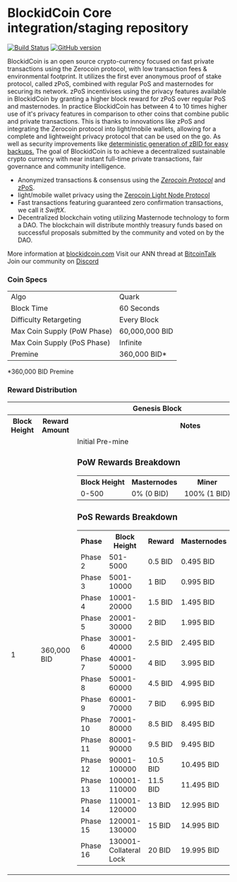 BlockidCoin Core integration/staging repository
=====================================

[![Build Status](https://travis-ci.org/BlockidCoin-Project/BlockidCoin.svg?branch=master)](https://travis-ci.org/BlockidCoin-Project/BlockidCoin) [![GitHub version](https://badge.fury.io/gh/BlockidCoin-Project%2FBlockidCoin.svg)](https://badge.fury.io/gh/BlockidCoin-Project%2FBlockidCoin)

BlockidCoin is an open source crypto-currency focused on fast private transactions using the Zerocoin protocol, with low transaction fees & environmental footprint.  It utilizes the first ever anonymous proof of stake protocol, called zPoS, combined with regular PoS and masternodes for securing its network. zPoS incentivises using the privacy features available in BlockidCoin by granting a higher block reward for zPoS over regular PoS and masternodes. In practice BlockidCoin has between 4 to 10 times higher use of it's privacy features in comparison to other coins that combine public and private transactions. This is thanks to innovations like zPoS and integrating the Zerocoin protocol into light/mobile wallets, allowing for a complete and lightweight privacy protocol that can be used on the go. As well as security improvements like [deterministic generation of zBID for easy backups.](https://www.reddit.com/r/blockidcoin/comments/8gbjf7/how_to_use_deterministic_zerocoin_generation/)
The goal of BlockidCoin is to achieve a decentralized sustainable crypto currency with near instant full-time private transactions, fair governance and community intelligence.
- Anonymized transactions & consensus using the [_Zerocoin Protocol_](http://www.blockidcoin.org/zpiv) and [zPoS](https://blockidcoin.org/zpos/).
- light/mobile wallet privacy using the [Zerocoin Light Node Protocol](https://blockidcoin.org/wp-content/uploads/2018/11/Zerocoin_Light_Node_Protocol.pdf)
- Fast transactions featuring guaranteed zero confirmation transactions, we call it _SwiftX_.
- Decentralized blockchain voting utilizing Masternode technology to form a DAO. The blockchain will distribute monthly treasury funds based on successful proposals submitted by the community and voted on by the DAO.

More information at [blockidcoin.com](http://blockidcoin.com) Visit our ANN thread at [BitcoinTalk](https://bitcointalk.org/index.php?topic=5240272.msg54216593) Join our community on [Discord](https://discord.gg/KqXhTRB)

### Coin Specs
<table>
<tr><td>Algo</td><td>Quark</td></tr>
<tr><td>Block Time</td><td>60 Seconds</td></tr>
<tr><td>Difficulty Retargeting</td><td>Every Block</td></tr>
<tr><td>Max Coin Supply (PoW Phase)</td><td>60,000,000 BID</td></tr>
<tr><td>Max Coin Supply (PoS Phase)</td><td>Infinite</td></tr>
<tr><td>Premine</td><td>360,000 BID*</td></tr>
</table>

*360,000 BID Premine 

### Reward Distribution

<table>
<th colspan=4>Genesis Block</th>
<tr><th>Block Height</th><th>Reward Amount</th><th>Notes</th></tr>
<tr><td>1</td><td>360,000 BID</td><td>Initial Pre-mine

### PoW Rewards Breakdown

<table>
<th>Block Height</th><th>Masternodes</th><th>Miner</th><th>Budget</th>
<tr><td>0-500</td><td>0% (0 BID)</td><td>100% (1 BID)</td><td>N/A</td></tr>
</table>

### PoS Rewards Breakdown

<table>
<th>Phase</th><th>Block Height</th><th>Reward</th><th>Masternodes</th><th>Stakers</th><th>MN Collateral</th>
<tr><td>Phase 2</td><td>501-5000</td><td>0.5 BID</td><td>0.495 BID</td><td>0.005 BID</td><td>100 BID</td></tr>
<tr><td>Phase 3</td><td>5001-10000</td><td>1 BID</td><td>0.995 BID</td><td>0.005 BID</td><td>200 BID</td></tr>
<tr><td>Phase 4</td><td>10001-20000</td><td>1.5 BID</td><td>1.495 BID</td><td>0.005 BID</td><td>300 BID</td></tr>
<tr><td>Phase 5</td><td>20001-30000</td><td>2 BID</td><td>1.995 BID</td><td>0.005 BID</td><td>400 BID</td></tr>
<tr><td>Phase 6</td><td>30001-40000</td><td>2.5 BID</td><td>2.495 BID</td><td>0.005 BID</td><td>500 BID</td></tr>
<tr><td>Phase 7</td><td>40001-50000</td><td>4 BID</td><td>3.995 BID</td><td>0.005 BID</td><td>850 BID</td></tr>
<tr><td>Phase 8</td><td>50001-60000</td><td>4.5 BID</td><td>4.995 BID</td><td>0.005 BID</td><td>1000 BID</td></tr>
<tr><td>Phase 9</td><td>60001-70000</td><td>7 BID</td><td>6.995 BID</td><td>0.005 BID</td><td>1250 BID</td></tr>
<tr><td>Phase 10</td><td>70001-80000</td><td>8.5 BID</td><td>8.495 BID</td><td>0.005 BID</td><td>1500 BID</td></tr>
<tr><td>Phase 11</td><td>80001-90000</td><td>9.5 BID</td><td>9.495 BID</td><td>0.005 BID</td><td>1700 BID</td></tr>
<tr><td>Phase 12</td><td>90001-100000</td><td>10.5 BID</td><td>10.495 BID</td><td>0.005 BID</td><td>1900 BID</td></tr>
<tr><td>Phase 13</td><td>100001-110000</td><td>11.5 BID</td><td>11.495 BID</td><td>0.005 BID</td><td>2000 BID</td></tr>
<tr><td>Phase 14</td><td>110001-120000</td><td>13 BID</td><td>12.995 BID</td><td>0.005 BID</td><td>2500 BID</td></tr>
<tr><td>Phase 15</td><td>120001-130000</td><td>15 BID</td><td>14.995 BID</td><td>0.005 BID</td><td>4500 BID</td></tr>
<tr><td>Phase 16</td><td>130001-Collateral Lock</td><td>20 BID</td><td>19.995 BID</td><td>0.005 BID</td><td>7000 BID</td></tr>
</table>
